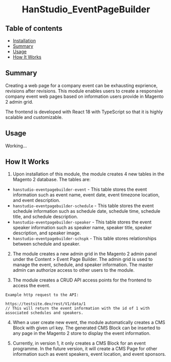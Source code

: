 <h1 align="center">HanStudio_EventPageBuilder</h1> 

## Table of contents

- [Installation](#installation)
- [Summary](#summary)
- [Usage](#usage)
- [How It Works]($howItWorks)

## Summary

Creating a web page for a company event can be exhausting exprience, revisions after revisions. This module enables
users to create a responsive company event web pages based on information users provide in Magento 2 admin grid.

The frontend is developed with React 18 with TypeScript so that it is highly scalable and customizable.

## Usage

Working...

## How It Works

1. Upon installation of this module, the module creates 4 new tables in the Magento 2 database. The tables are:

- `hanstudio-eventpagebuilder-event` - This table stores the event information such as event name, event date, event
  timezone location, and event description.
- `hanstudio-eventpagebuilder-schedule` - This table stores the event schedule information such as schedule date,
  schedule
  time, schedule title, and schedule description.
- `hanstudio-eventpagebuilder-speaker` - This table stores the event speaker information such as speaker name, speaker
  title, speaker description, and speaker image.
- `hanstudio-eventpagebuilder-schspk` - This table stores relationships between schedule and speaker.

2. The module creates a new admin grid in the Magento 2 admin panel under the Content > Event Page Builder. The admin
   grid is used to manage the event, schedule, and speaker information. The master admin can authorize access to other
   users
   to the module.

3. The module creates a CRUD API access points for the frontend to access the event.

```
Example http request to the API:

https://testsite.dev/rest/V1/data/1
// This will return the event information with the id of 1 with associated schedules and speakers.
```

4. When a user create new event, the module automatically creates a CMS Block with given url key. The generated CMS
   Block can be inserted to any page in the Magento 2 store to display the event information.

5. Currently, in version 1, it only creates a CMS Block for an event programme. In the future version, it will create a
   CMS Page for other information such as event speakers, event location, and event sponsors.